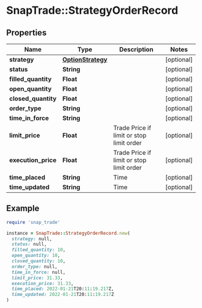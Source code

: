 # SnapTrade::StrategyOrderRecord

## Properties

| Name | Type | Description | Notes |
| ---- | ---- | ----------- | ----- |
| **strategy** | [**OptionStrategy**](OptionStrategy.md) |  | [optional] |
| **status** | **String** |  | [optional] |
| **filled_quantity** | **Float** |  | [optional] |
| **open_quantity** | **Float** |  | [optional] |
| **closed_quantity** | **Float** |  | [optional] |
| **order_type** | **String** |  | [optional] |
| **time_in_force** | **String** |  | [optional] |
| **limit_price** | **Float** | Trade Price if limit or stop limit order | [optional] |
| **execution_price** | **Float** | Trade Price if limit or stop limit order | [optional] |
| **time_placed** | **String** | Time | [optional] |
| **time_updated** | **String** | Time | [optional] |

## Example

```ruby
require 'snap_trade'

instance = SnapTrade::StrategyOrderRecord.new(
  strategy: null,
  status: null,
  filled_quantity: 10,
  open_quantity: 10,
  closed_quantity: 10,
  order_type: null,
  time_in_force: null,
  limit_price: 31.33,
  execution_price: 31.33,
  time_placed: 2022-01-21T20:11:19.217Z,
  time_updated: 2022-01-21T20:11:19.217Z
)
```

